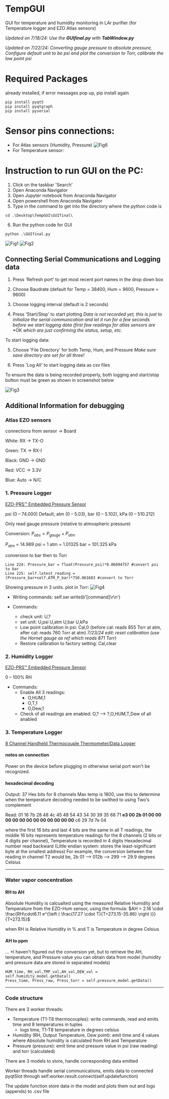 # TempGUI
GUI for temperature and humidity monitoring in LAr purifier (for Temperature logger and EZO Atlas sensors)

*Updated on 7/18/24: Use the **GUIfinal.py** with **TabWindow.py***

*Updated on 7/22/24: Converting gauge pressure to absolute pressure, Configure default unit to be psi and plot the conversion to Torr, calibrate the low point psi*

# Required Packages
already installed, if error messages pop up, pip install again
```
pip install pyqt5
pip install pyqtgraph
pip install pyserial
```

# Sensor pins connections:
- For Atlas sensors (Humidity, Pressure)
![Fig6](https://github.com/IseeJ/TempGUI/blob/main/images/Screenshot6.png?raw=true)
- For Temperature sensor: 

# Instruction to run GUI on the PC:
1. Click on the taskbar 'Search'
2. Open Anaconda Navigator
3. Open Jupyter notebook from Anaconda Navigator
4. Open powershell from Anaconda Navigator
5. Type in the command to get into the directory where the python code is

```
cd .\Desktop\TempGUI\GUIfinal\
```
6. Run the python code for GUI
   
```
python .\GUIfinal.py
```
![Fig1](https://github.com/IseeJ/TempGUI/blob/main/images/Screenshot1.png?raw=true)
![Fig2](https://github.com/IseeJ/TempGUI/blob/main/images/Screenshot7.png?raw=true)

## Connecting Serial Communications and Logging data ##

1. Press 'Refresh port' to get most recent port names in the drop down box

2. Choose Baudrate (default for Temp = 38400, Hum = 9600, Pressure = 9600)

3. Choose logging interval (default is 2 seconds)

4. Press 'Start/Stop' to start plotting *Data is not recorded yet, this is just to initialize the serial communication and let it run for a few seconds before we start logging data (first few readings for atlas sensors are* *OK *which are just confirming the status, setup, etc.*

To start logging data:

5. Choose 'File Directory' for both Temp, Hum, and Pressure *Make sure save directory are set for all three!*

6. Press 'Log All' to start logging data as csv files


To ensure the data is being recorded properly, both logging and start/stop button must be green as shown in screenshot below

![Fig3](https://github.com/IseeJ/TempGUI/blob/main/images/Screenshot3.png?raw=true)




## Additional Information for debugging ##

### Atlas EZO sensors ###
connections from sensor → Board

White: RX → TX-O

Green: TX → RX-I

Black: GND → GND

Red: VCC → 3.3V

Blue: Auto → N/C



### 1. Pressure Logger ###
[EZO-PRS™ Embedded Pressure Sensor](https://atlas-scientific.com/product/pressure-sensor/)

psi (0 – 74.000) Default, atm (0 – 5.03), bar (0 – 5.102), kPa (0 – 510.212)

Only read gauge pressure (relative to atmospheric pressure)

Conversion: $P_{abs} = P_{gauge} + P_{atm}$

$P_{atm}$ = 14.969 psi = 1 atm = 1.01325 bar = 101.325 kPa

conversion to bar then to Torr

```
Line 224: Pressure_bar = float(Pressure_psi)*0.06894757 #convert psi to bar
Line 225: self.latest_reading = (Pressure_bar+self.ATM_P_bar)*750.061683 #convert to Torr
```

Showing pressure in 3 units. plot in Torr:
![Fig4](https://github.com/IseeJ/TempGUI/blob/main/images/Screenshot4.png?raw=true)


- Writing commands: self.ser.write(b'[command]\r\n')

- Commands:
    - check unit: U,?
    - set unit: U,psi U,atm U,bar U,kPa
    - Low point calibration in psi: Cal,0 (before cal: reads 855 Torr at atm, after cal: reads 760 Torr at atm) *7/23/24 edit: reset calibration (use the Hornet gauge as ref which reads 871 Torr)*
    - Restore calibration to factory setting: Cal,clear
      


### 2. Humidity Logger ###
[EZO-PRS™ Embedded Pressure Sensor](https://atlas-scientific.com/probes/humidity-probe/)

0 – 100% RH

- Commands:
    - Enable All 3 readings:
        - O,HUM,1
        - O,T,1
        - O,Dew,1
    - Check of all readings are enabled: O,? --> ?,O,HUM,T,Dew of all anabled



### 3. Temperature Logger ###
[8 Channel Handheld Thermocouple Thermometer/Data Logger](https://www.omega.com/en-us/test-inspection/handheld-meters/temperature-and-humidity-and-dew-point-meters/p/OM-HL-EH-TC-Series)
#### notes on connection ####
Power on the device before plugging in otherwise serial port won't be recognized.

#### hexadecimal decoding ####
Output: 37 Hex bits for 8 channels
Max temp is 1800, use this to determine when the temperature decoding needed to be swithed to using Two's complement

Read: 01 16 7b 28 48 4c 45 48 54 43 34 30 39 35 68 71 **e3 00 2b 01 00 00 00 00 00 00 00 00 00 00 00 00** c6 29 7d 7e 04

where the first 16 bits and last 4 bits are the same in all T readings, the middle 16 bits represents temperature readings for the 8 channels (2 bits or 4 digits per channel), Temperature is recorded in 4 digits Hexadecimal number read backward (Little endian system: stores the least-significant byte at the smallest address) For example, the conversion between the reading in channel T2 would be, 2b 01 --> 012b --> 299 --> 29.9 degrees Celsius

- - - -
### Water vapor concentration ###

#### RH to AH ####
Absolute Humidity is calcualted using the measured Relative Humidity and Temperature from the EZO-Hum sensor, using the formula:
$AH = 2.16 \cdot \frac{RH\cdot6.11 e^{\left ( \frac{17.27 \cdot T}{T+273.15-35.86} \right )}}{T+273.15}$

when RH is Relative Humidity in % and T is Temperature in degree Celsius

#### AH to ppm ####
...
*I haven't figured out the conversion yet, but to retrieve the AH, temperature, and Pressure value you can obtain data from model (humidity and pressure data are stored in separated models)
```
HUM_time, RH_val,TMP_val,AH_val,DEW_val = self.humidity_model.getData()
Press_time, Press_raw, Press_torr = self.pressure_model.getData()
```

- - - -
### Code structure ###

There are 3 worker threads: 
- Temperature (T1-T8 thermocouples): write commands, read and emits time and 8 temperatures in tuples
   - logs time, T1-T8 temperature in degrees celsius
- Humidity (RH, Output Temperature, Dew point): emit time and 4 values where Absolute humidity is calculated from RH and Temperature
- Pressure (pressure): emit time and pressure value in psi (raw reading) and torr (calculated)

There are 3 models to store, handle corresponding data emitted

Worker threads handle serial communications, emits data to connected pyqtSlot through self.worker.result.connect(self.updatefunction)

The update function store data in the model and plots them out and logs (appends) to .csv file
  
